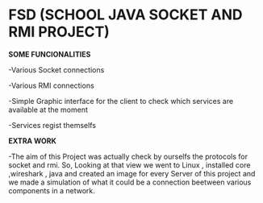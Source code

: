 # FSD (SCHOOL JAVA SOCKET AND RMI PROJECT)
**SOME FUNCIONALITIES**

-Various Socket connections

-Various RMI connections

-Simple Graphic interface for the client to check which services are available at the moment

-Services regist themselfs

**EXTRA WORK**

-The aim of this Project was actually check by ourselfs the protocols for socket and rmi. So, Looking at that view we went to Linux , installed core ,wireshark , java and created an image for every Server of this project and we made a simulation of what it could be a connection beetween various components in a network.

